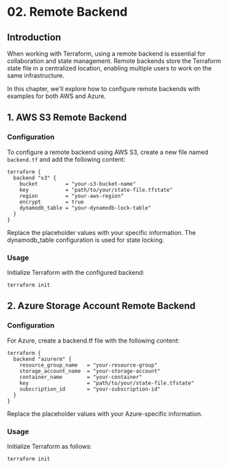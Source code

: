 # 02. Remote Backend

## Introduction

When working with Terraform, using a remote backend is essential for collaboration and state management. Remote backends store the Terraform state file in a centralized location, enabling multiple users to work on the same infrastructure.

In this chapter, we'll explore how to configure remote backends with examples for both AWS and Azure.

## 1. AWS S3 Remote Backend

### Configuration

To configure a remote backend using AWS S3, create a new file named `backend.tf` and add the following content:

```hcl
terraform {
  backend "s3" {
    bucket         = "your-s3-bucket-name"
    key            = "path/to/your/state-file.tfstate"
    region         = "your-aws-region"
    encrypt        = true
    dynamodb_table = "your-dynamodb-lock-table"
  }
}
```

Replace the placeholder values with your specific information. The dynamodb_table configuration is used for state locking.

### Usage

Initialize Terraform with the configured backend:

```hcl
terraform init
```

## 2. Azure Storage Account Remote Backend

### Configuration

For Azure, create a backend.tf file with the following content:

```hcl
terraform {
  backend "azurerm" {
    resource_group_name   = "your-resource-group"
    storage_account_name  = "your-storage-account"
    container_name        = "your-container"
    key                   = "path/to/your/state-file.tfstate"
    subscription_id       = "your-subscription-id"
  }
}
```

Replace the placeholder values with your Azure-specific information.

### Usage

Initialize Terraform as follows:

```hcl
terraform init
```
